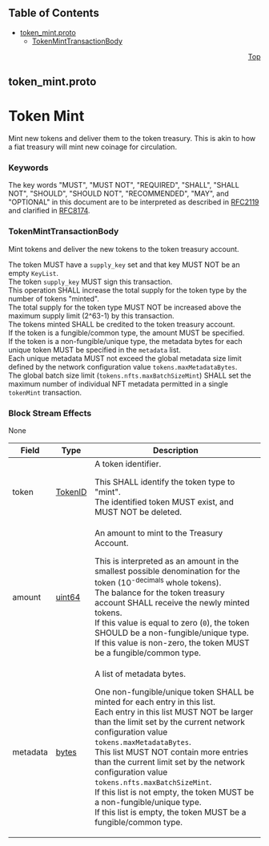 ## Table of Contents

- [token_mint.proto](#token_mint-proto)
    - [TokenMintTransactionBody](#proto-TokenMintTransactionBody)
  



<a name="token_mint-proto"></a>
<p align="right"><a href="#top">Top</a></p>

## token_mint.proto
# Token Mint
Mint new tokens and deliver them to the token treasury. This is akin
to how a fiat treasury will mint new coinage for circulation.

### Keywords
The key words "MUST", "MUST NOT", "REQUIRED", "SHALL", "SHALL NOT",
"SHOULD", "SHOULD NOT", "RECOMMENDED", "MAY", and "OPTIONAL" in this
document are to be interpreted as described in
[RFC2119](https://www.ietf.org/rfc/rfc2119) and clarified in
[RFC8174](https://www.ietf.org/rfc/rfc8174).


<a name="proto-TokenMintTransactionBody"></a>

### TokenMintTransactionBody
Mint tokens and deliver the new tokens to the token treasury account.

The token MUST have a `supply_key` set and that key MUST NOT
be an empty `KeyList`.<br/>
The token `supply_key` MUST sign this transaction.<br/>
This operation SHALL increase the total supply for the token type by
the number of tokens "minted".<br/>
The total supply for the token type MUST NOT be increased above the
maximum supply limit (2^63-1) by this transaction.<br/>
The tokens minted SHALL be credited to the token treasury account.<br/>
If the token is a fungible/common type, the amount MUST be specified.<br/>
If the token is a non-fungible/unique type, the metadata bytes for each
unique token MUST be specified in the `metadata` list.<br/>
Each unique metadata MUST not exceed the global metadata size limit defined
by the network configuration value `tokens.maxMetadataBytes`.<br/>
The global batch size limit (`tokens.nfts.maxBatchSizeMint`) SHALL set
the maximum number of individual NFT metadata permitted in a single
`tokenMint` transaction.

### Block Stream Effects
None


| Field | Type | Description |
| ----- | ---- | ----------- |
| token | [TokenID](#proto-TokenID) | A token identifier. <p> This SHALL identify the token type to "mint".<br/> The identified token MUST exist, and MUST NOT be deleted. |
| amount | [uint64](#uint64) | An amount to mint to the Treasury Account. <p> This is interpreted as an amount in the smallest possible denomination for the token (10<sup>-decimals</sup> whole tokens).<br/> The balance for the token treasury account SHALL receive the newly minted tokens.<br/> If this value is equal to zero (`0`), the token SHOULD be a non-fungible/unique type.<br/> If this value is non-zero, the token MUST be a fungible/common type. |
| metadata | [bytes](#bytes) | A list of metadata bytes.<br/> <p> One non-fungible/unique token SHALL be minted for each entry in this list.<br/> Each entry in this list MUST NOT be larger than the limit set by the current network configuration value `tokens.maxMetadataBytes`.<br/> This list MUST NOT contain more entries than the current limit set by the network configuration value `tokens.nfts.maxBatchSizeMint`.<br/> If this list is not empty, the token MUST be a non-fungible/unique type.<br/> If this list is empty, the token MUST be a fungible/common type. |





 <!-- end messages -->

 <!-- end enums -->

 <!-- end HasExtensions -->

 <!-- end services -->



